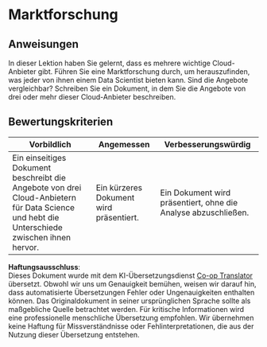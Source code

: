 <!--
CO_OP_TRANSLATOR_METADATA:
{
  "original_hash": "96f3696153d9ed54b19a1bb65438c104",
  "translation_date": "2025-08-24T00:31:09+00:00",
  "source_file": "5-Data-Science-In-Cloud/17-Introduction/assignment.md",
  "language_code": "de"
}
-->
# Marktforschung

## Anweisungen

In dieser Lektion haben Sie gelernt, dass es mehrere wichtige Cloud-Anbieter gibt. Führen Sie eine Marktforschung durch, um herauszufinden, was jeder von ihnen einem Data Scientist bieten kann. Sind die Angebote vergleichbar? Schreiben Sie ein Dokument, in dem Sie die Angebote von drei oder mehr dieser Cloud-Anbieter beschreiben.

## Bewertungskriterien

Vorbildlich | Angemessen | Verbesserungswürdig
--- | --- | -- |
Ein einseitiges Dokument beschreibt die Angebote von drei Cloud-Anbietern für Data Science und hebt die Unterschiede zwischen ihnen hervor. | Ein kürzeres Dokument wird präsentiert. | Ein Dokument wird präsentiert, ohne die Analyse abzuschließen.

**Haftungsausschluss**:  
Dieses Dokument wurde mit dem KI-Übersetzungsdienst [Co-op Translator](https://github.com/Azure/co-op-translator) übersetzt. Obwohl wir uns um Genauigkeit bemühen, weisen wir darauf hin, dass automatisierte Übersetzungen Fehler oder Ungenauigkeiten enthalten können. Das Originaldokument in seiner ursprünglichen Sprache sollte als maßgebliche Quelle betrachtet werden. Für kritische Informationen wird eine professionelle menschliche Übersetzung empfohlen. Wir übernehmen keine Haftung für Missverständnisse oder Fehlinterpretationen, die aus der Nutzung dieser Übersetzung entstehen.